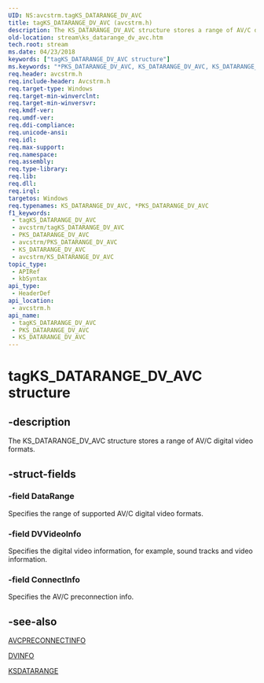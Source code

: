 ```yaml
---
UID: NS:avcstrm.tagKS_DATARANGE_DV_AVC
title: tagKS_DATARANGE_DV_AVC (avcstrm.h)
description: The KS_DATARANGE_DV_AVC structure stores a range of AV/C digital video formats.
old-location: stream\ks_datarange_dv_avc.htm
tech.root: stream
ms.date: 04/23/2018
keywords: ["tagKS_DATARANGE_DV_AVC structure"]
ms.keywords: "*PKS_DATARANGE_DV_AVC, KS_DATARANGE_DV_AVC, KS_DATARANGE_DV_AVC structure [Streaming Media Devices], PKS_DATARANGE_DV_AVC, PKS_DATARANGE_DV_AVC structure pointer [Streaming Media Devices], avcsref_e5ebf0ed-91f2-415a-a6b1-346cfebf16b5.xml, avcstrm/KS_DATARANGE_DV_AVC, avcstrm/PKS_DATARANGE_DV_AVC, stream.ks_datarange_dv_avc, tagKS_DATARANGE_DV_AVC"
req.header: avcstrm.h
req.include-header: Avcstrm.h
req.target-type: Windows
req.target-min-winverclnt: 
req.target-min-winversvr: 
req.kmdf-ver: 
req.umdf-ver: 
req.ddi-compliance: 
req.unicode-ansi: 
req.idl: 
req.max-support: 
req.namespace: 
req.assembly: 
req.type-library: 
req.lib: 
req.dll: 
req.irql: 
targetos: Windows
req.typenames: KS_DATARANGE_DV_AVC, *PKS_DATARANGE_DV_AVC
f1_keywords:
 - tagKS_DATARANGE_DV_AVC
 - avcstrm/tagKS_DATARANGE_DV_AVC
 - PKS_DATARANGE_DV_AVC
 - avcstrm/PKS_DATARANGE_DV_AVC
 - KS_DATARANGE_DV_AVC
 - avcstrm/KS_DATARANGE_DV_AVC
topic_type:
 - APIRef
 - kbSyntax
api_type:
 - HeaderDef
api_location:
 - avcstrm.h
api_name:
 - tagKS_DATARANGE_DV_AVC
 - PKS_DATARANGE_DV_AVC
 - KS_DATARANGE_DV_AVC
---
```


# tagKS_DATARANGE_DV_AVC structure


## -description

The KS_DATARANGE_DV_AVC structure stores a range of AV/C digital video formats.

## -struct-fields

### -field DataRange

Specifies the range of supported AV/C digital video formats.

### -field DVVideoInfo

Specifies the digital video information, for example, sound tracks and video information.

### -field ConnectInfo

Specifies the AV/C preconnection info.

## -see-also

<a href="/windows-hardware/drivers/ddi/avc/ns-avc-_avcpreconnectinfo">AVCPRECONNECTINFO</a>



<a href="/windows-hardware/drivers/ddi/avcstrm/ns-avcstrm-_dvinfo">DVINFO</a>



<a href="/previous-versions/ff561658(v=vs.85)">KSDATARANGE</a>

